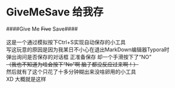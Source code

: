 # GiveMeSave 给我存
####Give Me ~~Five~~ Save####
<br/><br/>
这是一个通过模拟按下Ctrl+S实现自动保存的小工具<br/>
写这玩意的原因是因为我某日不小心在退出MarkDown编辑器Typora时<br/>
弹出询问是否保存的对话框 正准备保存 却一个手滑按下了“NO”<br/>
~~（我也不知道为啥会按下“No”啊 脑子都没反应过来啊！）~~<br/>
然后就有了这个只花了十多分钟糊出来没啥卵用的小工具<br/>
XD 大概就是这样
